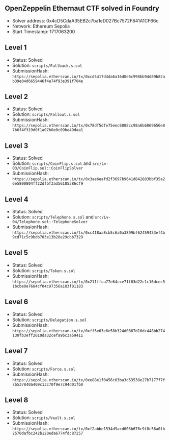 ## OpenZeppelin Ethernaut CTF solved in Foundry

- Solver address: 0x4cD5CdaA35EB2c7ba1eD027Bc7572F841A1CF66c
- Network: Ethereum Sepolia
- Start Timestamp: 1717063200


## Level 1

- Status: Solved
- Solution: `scripts/Fallback.s.sol`
- SubmissionHash: `https://sepolia.etherscan.io/tx/0xcd5417d4da6a16d8e6c998bb94d89b82ab39e04d6659446f4a74f93e391f704e`

## Level 2

- Status: Solved
- Solution: `scripts/Fallout.s.sol`
- SubmissionHash: `https://sepolia.etherscan.io/tx/0x78df5dfe75eec6888cc98a6b6869656e87b6f4f319d0f1a07b0e0c09be49daa1`

## Level 3

- Status: Solved 
- Solution: `scripts/CoinFlip.s.sol` and `src/Lv-03/CoinFlip.sol::CoinFlipSolver`
- SubmissionHash: `https://sepolia.etherscan.io/tx/0x3ae6eafd2f3697b9641d842883bbf35a26e5800804ff22dfbf3ad56185386cf9`

## Level 4

- Status: Solved
- Solution: `scripts/Telephone.s.sol` and `src/Lv-04/Telephone.sol::TelephoneSolver`
- SubmissionHash: `https://sepolia.etherscan.io/tx/0xc418aa8cb5c6a0a3899bf62459453ef4b9cd71c5c9bdb703e13b28e29cbb7329`

## Level 5

- Status: Solved
- Solution: `scripts/Token.s.sol`
- SubmissionHash: `https://sepolia.etherscan.io/tx/0x211ffca77e64cce71f03d22c1c16dcec51bcbe0e7684cf04c97356a103f81183`

## Level 6

- Status: Solved
- Solution: `scripts/Delegation.s.sol`
- SubmissionHash: `https://sepolia.etherscan.io/tx/0xff5e63e6e58b324d0867d10dc448bb274130fb3eff2010da32cefa9bc3a59411`

## Level 7

- Status: Solved
- Solution: `scripts/Force.s.sol`
- SubmissionHash: `https://sepolia.etherscan.io/tx/0xe88e1f0456c03ba3d53538e27b7177f7f7b537840a409c13c70f9e7c94d01fb0`

## Level 8

- Status: Solved 
- Solution: `scripts/Vault.s.sol`
- SubmissionHash: `https://sepolia.etherscan.io/tx/0xf2abbe1534d9acd603b676c9f8c56a0fb2570dafbc242b120eda6774fdc87257`